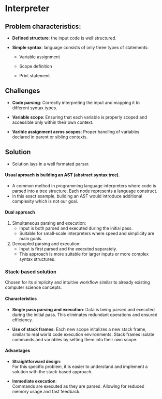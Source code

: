 # Interpreter

## Problem characteristics:

- **Defined structure**: the input code is well structured.
- **Simple syntax**: language consists of only three types of statements:

    - Variable assignment

    - Scope definition

    - Print statement


## Challenges

- **Code parsing**: Correctly interpreting the input and mapping it to different syntax types.

- **Variable scope**: Ensuring that each variable is properly scoped and accessible only within their own context.

- **Varible assignment acros scopes**: Proper handling of variables declared in parent or sibling contexts.

## Solution

- Solution lays in a well formated parser. 

#### Usual aproach is building an AST **(abstract syntax tree)**.

- A common method in programming language interpreters where code is parsed into a tree structure. Each node represents a language construct.
- In this exact example, building an AST would introduce additional complexity which is not our goal.

#### Dual approach

1. Simultaneous parsing and execution:
    - Input is both parsed and executed during the initial pass.
    - Suitable for small-scale interpreters where speed and simplicity are main goals.
2. Decoupled parsing and execution:
    - Input is first parsed and the executed separately.
    - This approach is more suitable for larger inputs or more complex syntax structures.

### Stack-based solution

Chosen for its simplicity and intuitive workflow similar to already existing computer science concepts.


#### Characteristics

- **Single pass parsing and execution**: Data is being parsed and executed during the initial pass. This eliminates redundant operations and ensured efficiency.

- **Use of stack frames**: Each new scope initalizes a new stack frame, similar to real world code execution environments. Stack frames isolate commands and variables by setting them into their own scope.

#### Advantages

- **Straightforward design**:  
For this specific problem, it is easier to understand and implement a solution with the stack-based approach.

- **Immediate execution**:  
Commands are executed as they are parsed. Allowing for reduced memory usage and fast feedback.